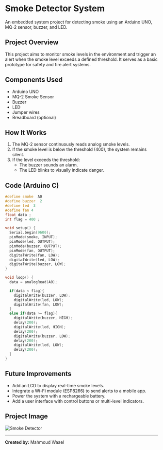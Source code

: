 # Smoke Detector System

An embedded system project for detecting smoke using an Arduino UNO, MQ-2 sensor, buzzer, and LED.

## Project Overview

This project aims to monitor smoke levels in the environment and trigger an alert when the smoke level exceeds a defined threshold. It serves as a basic prototype for safety and fire alert systems.

## Components Used

- Arduino UNO
- MQ-2 Smoke Sensor
- Buzzer
- LED
- Jumper wires
- Breadboard (optional)

## How It Works

1. The MQ-2 sensor continuously reads analog smoke levels.
2. If the smoke level is below the threshold (400), the system remains silent.
3. If the level exceeds the threshold:
   - The buzzer sounds an alarm.
   - The LED blinks to visually indicate danger.

## Code (Arduino C)

```cpp
#define smoke  A0  
#define buzzer  2  
#define led  3 
#define fan 4
float data ;
int flag = 400 ;

void setup() {
  Serial.begin(9600);
  pinMode(smoke, INPUT);
  pinMode(led, OUTPUT);
  pinMode(buzzer, OUTPUT);
  pinMode(fan, OUTPUT);
  digitalWrite(fan, LOW);
  digitalWrite(led, LOW);
  digitalWrite(buzzer, LOW);
}

void loop() {
  data = analogRead(A0);

  if(data < flag){
    digitalWrite(buzzer, LOW);
    digitalWrite(led, LOW);
    digitalWrite(fan, LOW);
  }
  else if(data >= flag){
    digitalWrite(buzzer, HIGH);
    delay(200);
    digitalWrite(led, HIGH);
    delay(200);
    digitalWrite(buzzer, LOW);
    delay(200);
    digitalWrite(led, LOW);
    delay(200);
  }
}
```

## Future Improvements

- Add an LCD to display real-time smoke levels.
- Integrate a Wi-Fi module (ESP8266) to send alerts to a mobile app.
- Power the system with a rechargeable battery.
- Add a user interface with control buttons or multi-level indicators.

## Project Image

![Smoke Detector]([project_image.jpg])

---

**Created by:** Mahmoud Waael
